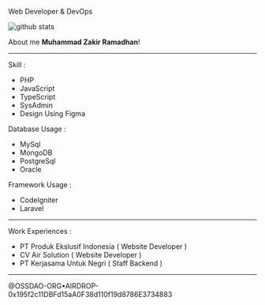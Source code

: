 Web Developer & DevOps

![github stats](https://github-readme-stats.vercel.app/api?username=zakirkun&show_icons=true)

About me **Muhammad Zakir Ramadhan**!

---

Skill :

- PHP
- JavaScript
- TypeScript
- SysAdmin
- Design Using Figma

Database Usage : 

- MySql
- MongoDB
- PostgreSql
- Oracle

Framework Usage : 

- CodeIgniter
- Laravel

---

Work Experiences :

- PT Produk Ekslusif Indonesia ( Website Developer )
- CV Air Solution ( Website Developer )
- PT Kerjasama Untuk Negri ( Staff Backend )

---
@OSSDAO-ORG•AIRDROP-0x195f2c11DBFd15aA0F38d110f19d8786E3734883 

